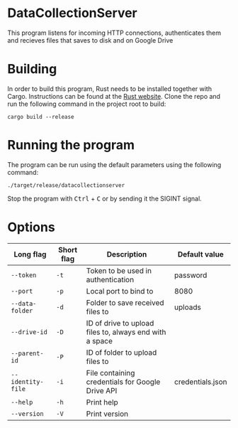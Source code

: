 # DataCollectionServer
This program listens for incoming HTTP connections, authenticates them and recieves files that saves to disk and on Google Drive

# Building
In order to build this program, Rust needs to be installed together with Cargo. Instructions can be found at the [Rust website](https://www.rust-lang.org/learn/get-started). Clone the repo and run the following command in the project root to build:
```
cargo build --release
```

# Running the program
The program can be run using the default parameters using the following command:
```
./target/release/datacollectionserver
```
Stop the program with <kbd>Ctrl</kbd> + <kbd>C</kbd> or by sending it the SIGINT signal.

# Options

| Long flag         | Short flag | Description                                             | Default value                     |
|-------------------|------------|---------------------------------------------------------|-----------------------------------|
| `--token`         | `-t`       | Token to be used in authentication                      | password                          |
| `--port`          | `-p`       | Local port to bind to                                   | 8080                              |
| `--data-folder`   | `-d`       | Folder to save received files to                        | uploads                           |
| `--drive-id`      | `-D`       | ID of drive to upload files to, always end with a space |                                   |
| `--parent-id`     | `-P`       | ID of folder to upload files to                         |                                   |
| `--identity-file` | `-i`       | File containing credentials for Google Drive API        | credentials.json                  |
| `--help`          | `-h`       | Print help                                              |                                   |
| `--version`       | `-V`       | Print version                                           |                                   |
